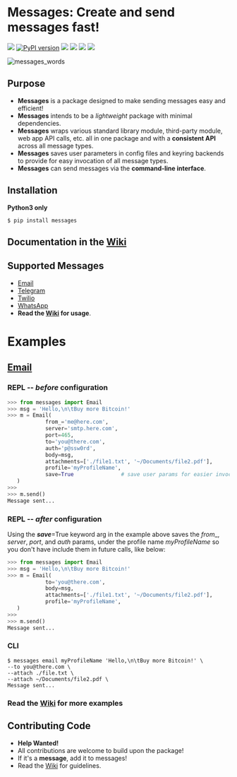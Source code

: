 # Messages: Create and send messages fast!
[![](https://img.shields.io/badge/built%20with-Python3-red.svg)](https://www.python.org/)
[![PyPI version](https://badge.fury.io/py/messages.svg)](https://badge.fury.io/py/messages)
[![](https://travis-ci.org/trp07/messages.svg?branch=master)](https://travis-ci.org/trp07/messages)
[![](https://coveralls.io/repos/github/trp07/messages/badge.svg?branch=master)](https://coveralls.io/github/trp07/messages?branch=master)
[![](https://img.shields.io/badge/license-MIT-blue.svg)](https://github.com/trp07/messages/blob/master/LICENSE)
[![](https://messages-py.herokuapp.com/badge.svg)](https://messages-py.herokuapp.com)

![messages_words](https://user-images.githubusercontent.com/18299151/48576493-c0a68380-e925-11e8-9322-eb5bd67858a4.png)

## Purpose
- **Messages** is a package designed to make sending messages easy and efficient!
- **Messages** intends to be a _lightweight_ package with minimal dependencies.
- **Messages** wraps various standard library module, third-party module, web app API calls, etc. all in one package and with a **consistent API** across all message types.
- **Messages** saves user parameters in config files and keyring backends to provide for easy invocation of all message types. 
- **Messages** can send messages via the **command-line interface**.


## Installation
**Python3 only**
```shell
$ pip install messages
```

## Documentation in the [Wiki](https://github.com/trp07/messages/wiki)

## Supported Messages
* [Email](https://github.com/trp07/messages/wiki/Email)
* [Telegram](https://github.com/trp07/messages/wiki/TelegramBot)
* [Twilio](https://github.com/trp07/messages/wiki/Twilio)
* [WhatsApp](https://github.com/trp07/messages/wiki/WhatsApp)
* **Read the [Wiki](https://github.com/trp07/messages/wiki) for usage**.


# Examples
## [Email](https://github.com/trp07/messages/wiki/Email)

### REPL -- _before_ configuration
```python
>>> from messages import Email
>>> msg = 'Hello,\n\tBuy more Bitcoin!'
>>> m = Email(
            from_='me@here.com',
            server='smtp.here.com',
            port=465,
            to='you@there.com',
            auth='p@ssw0rd',       
            body=msg,
            attachments=['./file1.txt', '~/Documents/file2.pdf'],
            profile='myProfileName',
            save=True               # save user params for easier invocations later
   )
>>>
>>> m.send()        
Message sent...
```
### REPL -- _after_ configuration
Using the **_save_**=True keyword arg in the example above saves the _from__, _server_, _port_, and _auth_ params, under the profile name _myProfileName_ so you don't have include them in future calls, like below: 
```python
>>> from messages import Email
>>> msg = 'Hello,\n\tBuy more Bitcoin!'
>>> m = Email(
            to='you@there.com',      
            body=msg,
            attachments=['./file1.txt', '~/Documents/file2.pdf'],
            profile='myProfileName',
   )
>>>
>>> m.send()        
Message sent...
```

### CLI
```shell
$ messages email myProfileName 'Hello,\n\tBuy more Bitcoin!' \
--to you@there.com \
--attach ./file.txt \
--attach ~/Documents/file2.pdf \
Message sent...
```

### **Read** the [Wiki](https://github.com/trp07/messages/wiki) for **more examples**


## Contributing Code

* **Help Wanted!**
* All contributions are welcome to build upon the package!
* If it's a **message**, add it to messages!
* Read the [Wiki](https://github.com/trp07/messages/wiki) for guidelines.
